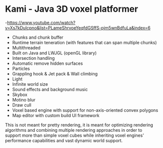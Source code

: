 # Kami - Java 3D voxel platformer

-https://www.youtube.com/watch?v=Xs7kDuIcpno&list=PLameShrvoeYeqfdGSffS-pjm5wnBdfuLa&index=6

- Chunks and chunk buffer
- Runtime terrain teneration (with features that can span multiple chunks)
- Multithreaded
- Built on Java and LWJGL (openGL library)
- Intersection handling
- Automatic remove hidden surfaces
- Particles
- Grappling hook & Jet pack & Wall climbing
- Light
- Infinite world size
- Sound effects and background music
- Skybox
- Motino blur
- Draw cull
- Voxel based engine with support for non-axis-oriented convex polygons
- Map editor with custom build UI framework

This is not meant for pretty rendering, it is meant for optimizing rendering algorithms and combining multiple rendering approaches in order to support more than simple voxel cubes while inheriting voxel engines' performance capabilities and vast dynamic world support.